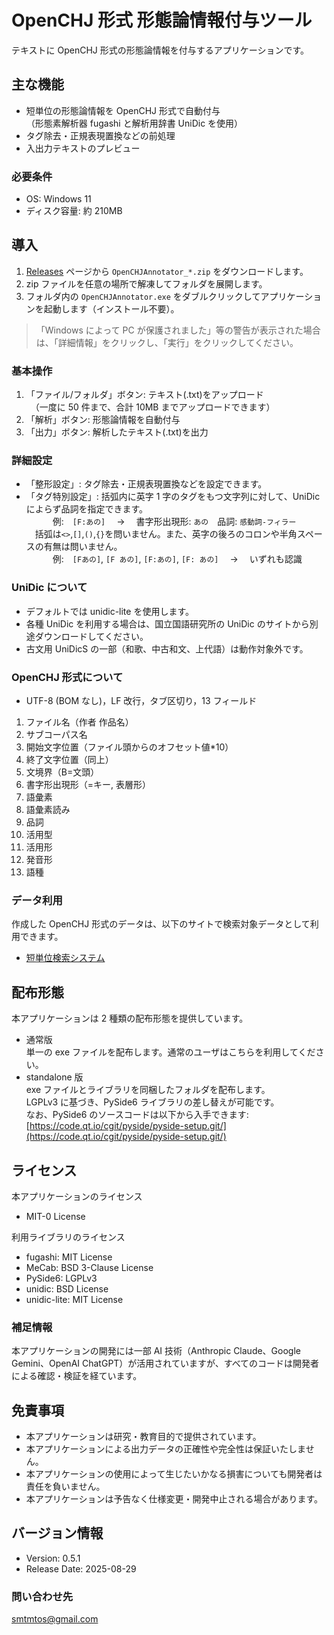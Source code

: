 # OpenCHJ 形式 形態論情報付与ツール

テキストに OpenCHJ 形式の形態論情報を付与するアプリケーションです。

## 主な機能

- 短単位の形態論情報を OpenCHJ 形式で自動付与  
  （形態素解析器 fugashi と解析用辞書 UniDic を使用）
- タグ除去・正規表現置換などの前処理
- 入出力テキストのプレビュー

### 必要条件

- OS: Windows 11
- ディスク容量: 約 210MB

## 導入

1. [Releases](https://github.com/smtmto/openchj-annotator/releases) ページから `OpenCHJAnnotator_*.zip` をダウンロードします。
2. zip ファイルを任意の場所で解凍してフォルダを展開します。
3. フォルダ内の `OpenCHJAnnotator.exe` をダブルクリックしてアプリケーションを起動します（インストール不要）。

> 「Windows によって PC が保護されました」等の警告が表示された場合は、「詳細情報」をクリックし、「実行」をクリックしてください。

### 基本操作

1. 「ファイル/フォルダ」ボタン: テキスト(.txt)をアップロード  
   　（一度に 50 件まで、合計 10MB までアップロードできます）
2. 「解析」ボタン: 形態論情報を自動付与
3. 「出力」ボタン: 解析したテキスト(.txt)を出力

### 詳細設定

- 「整形設定」: タグ除去・正規表現置換などを設定できます。
- 「タグ特別設定」: 括弧内に英字 1 字のタグをもつ文字列に対して、UniDic によらず品詞を指定できます。  
  　　　例:　`[F:あの]`　 → 　書字形出現形: `あの`　品詞: `感動詞-フィラー`  
   　括弧は`<>`,`[]`,`()`,`{}`を問いません。また、英字の後ろのコロンや半角スペースの有無は問いません。  
  　　　例:　`[Fあの]`, `[F あの]`, `[F:あの]`, `[F: あの]`　 → 　いずれも認識

### UniDic について

- デフォルトでは unidic-lite を使用します。
- 各種 UniDic を利用する場合は、国立国語研究所の UniDic のサイトから別途ダウンロードしてください。
- 古文用 UniDicS の一部（和歌、中古和文、上代語）は動作対象外です。

### OpenCHJ 形式について

- UTF-8 (BOM なし)，LF 改行，タブ区切り，13 フィールド

1. ファイル名（作者 作品名）
2. サブコーパス名
3. 開始文字位置（ファイル頭からのオフセット値\*10）
4. 終了文字位置（同上）
5. 文境界（B=文頭）
6. 書字形出現形（=キー, 表層形）
7. 語彙素
8. 語彙素読み
9. 品詞
10. 活用型
11. 活用形
12. 発音形
13. 語種

### データ利用

作成した OpenCHJ 形式のデータは、以下のサイトで検索対象データとして利用できます。

- [短単位検索システム](https://github.com/smtmto/jp-suw-search)

## 配布形態

本アプリケーションは 2 種類の配布形態を提供しています。

- 通常版  
  単一の exe ファイルを配布します。通常のユーザはこちらを利用してください。
- standalone 版  
  exe ファイルとライブラリを同梱したフォルダを配布します。  
  LGPLv3 に基づき、PySide6 ライブラリの差し替えが可能です。  
  なお、PySide6 のソースコードは以下から入手できます:  
  [https://code.qt.io/cgit/pyside/pyside-setup.git/](https://code.qt.io/cgit/pyside/pyside-setup.git/)

## ライセンス

本アプリケーションのライセンス

- MIT-0 License

利用ライブラリのライセンス

- fugashi: MIT License
- MeCab: BSD 3-Clause License
- PySide6: LGPLv3
- unidic: BSD License
- unidic-lite: MIT License

### 補足情報

本アプリケーションの開発には一部 AI 技術（Anthropic Claude、Google Gemini、OpenAI ChatGPT）が活用されていますが、すべてのコードは開発者による確認・検証を経ています。

## 免責事項

- 本アプリケーションは研究・教育目的で提供されています。
- 本アプリケーションによる出力データの正確性や完全性は保証いたしません。
- 本アプリケーションの使用によって生じたいかなる損害についても開発者は責任を負いません。
- 本アプリケーションは予告なく仕様変更・開発中止される場合があります。

## バージョン情報

- Version: 0.5.1
- Release Date: 2025-08-29

### 問い合わせ先

smtmtos@gmail.com
